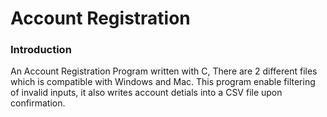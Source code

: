 # Account Registration

### Introduction
An Account Registration Program written with C, There are 2 different files which is compatible with Windows and Mac. This program enable filtering of invalid inputs, it also writes account detials into a CSV file upon confirmation.
